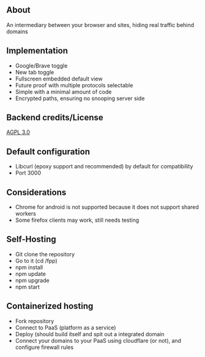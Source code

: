 ## About
An intermediary between your browser and sites, hiding real traffic behind domains

## Implementation

- Google/Brave toggle
- New tab toggle
- Fullscreen embedded default view
- Future proof with multiple protocols selectable
- Simple with a minimal amount of code
- Encrypted paths, ensuring no snooping server side

## Backend credits/License
[AGPL 3.0](https://github.com/chemicaljs/chemical)

## Default configuration
- Libcurl (epoxy support and recommended) by default for compatibility
- Port 3000

## Considerations
- Chrome for android is not supported because it does not support shared workers
- Some firefox clients may work, still needs testing

## Self-Hosting
- Git clone the repository
- Go to it (cd /fpp)
- npm install
- npm update
- npm upgrade
- npm start

## Containerized hosting

- Fork repository
- Connect to PaaS (platform as a service)
- Deploy (should build itself and spit out a integrated domain
- Connect your domains to your PaaS using cloudflare (or not), and configure firewall rules

